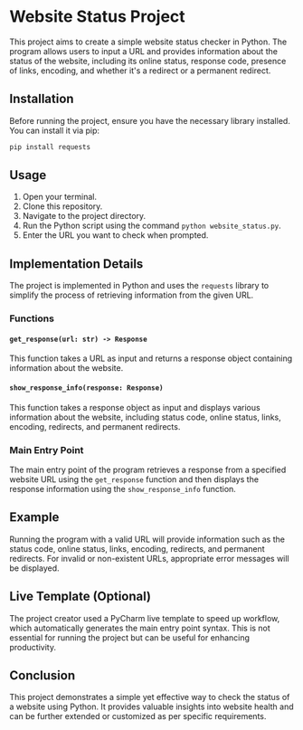 
# Website Status Project

This project aims to create a simple website status checker in Python. The program allows users to input a URL and provides information about the status of the website, including its online status, response code, presence of links, encoding, and whether it's a redirect or a permanent redirect.

## Installation

Before running the project, ensure you have the necessary library installed. You can install it via pip:

```bash
pip install requests
```

## Usage

1. Open your terminal.
2. Clone this repository.
3. Navigate to the project directory.
4. Run the Python script using the command `python website_status.py`.
5. Enter the URL you want to check when prompted.

## Implementation Details

The project is implemented in Python and uses the `requests` library to simplify the process of retrieving information from the given URL.

### Functions

#### `get_response(url: str) -> Response`

This function takes a URL as input and returns a response object containing information about the website.

#### `show_response_info(response: Response)`

This function takes a response object as input and displays various information about the website, including status code, online status, links, encoding, redirects, and permanent redirects.

### Main Entry Point

The main entry point of the program retrieves a response from a specified website URL using the `get_response` function and then displays the response information using the `show_response_info` function.

## Example

Running the program with a valid URL will provide information such as the status code, online status, links, encoding, redirects, and permanent redirects. For invalid or non-existent URLs, appropriate error messages will be displayed.

## Live Template (Optional)

The project creator used a PyCharm live template to speed up workflow, which automatically generates the main entry point syntax. This is not essential for running the project but can be useful for enhancing productivity.

## Conclusion

This project demonstrates a simple yet effective way to check the status of a website using Python. It provides valuable insights into website health and can be further extended or customized as per specific requirements.
